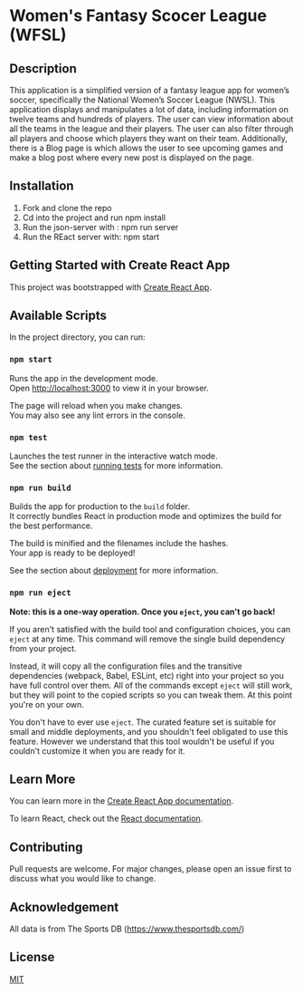 # Women's Fantasy Scocer League (WFSL)

## Description
This application is a simplified version of a fantasy league app for women’s soccer, specifically the National Women’s Soccer League (NWSL). This application displays and manipulates a lot of data, including information on twelve teams and hundreds of players. The user can view information about all the teams in the league and their players. The user can also filter through all players and choose which players they want on their team. Additionally, there is a Blog page is which allows the user to see upcoming games and make a blog post where every new post is displayed on the page. 

## Installation

1. Fork and clone the repo
2. Cd into the project and run npm install
3. Run the json-server with : npm run server
4. Run the REact server with: npm start

## Getting Started with Create React App

This project was bootstrapped with [Create React App](https://github.com/facebook/create-react-app).

## Available Scripts

In the project directory, you can run:

### `npm start`

Runs the app in the development mode.\
Open [http://localhost:3000](http://localhost:3000) to view it in your browser.

The page will reload when you make changes.\
You may also see any lint errors in the console.

### `npm test`

Launches the test runner in the interactive watch mode.\
See the section about [running tests](https://facebook.github.io/create-react-app/docs/running-tests) for more information.

### `npm run build`

Builds the app for production to the `build` folder.\
It correctly bundles React in production mode and optimizes the build for the best performance.

The build is minified and the filenames include the hashes.\
Your app is ready to be deployed!

See the section about [deployment](https://facebook.github.io/create-react-app/docs/deployment) for more information.

### `npm run eject`

**Note: this is a one-way operation. Once you `eject`, you can't go back!**

If you aren't satisfied with the build tool and configuration choices, you can `eject` at any time. This command will remove the single build dependency from your project.

Instead, it will copy all the configuration files and the transitive dependencies (webpack, Babel, ESLint, etc) right into your project so you have full control over them. All of the commands except `eject` will still work, but they will point to the copied scripts so you can tweak them. At this point you're on your own.

You don't have to ever use `eject`. The curated feature set is suitable for small and middle deployments, and you shouldn't feel obligated to use this feature. However we understand that this tool wouldn't be useful if you couldn't customize it when you are ready for it.

## Learn More

You can learn more in the [Create React App documentation](https://facebook.github.io/create-react-app/docs/getting-started).

To learn React, check out the [React documentation](https://reactjs.org/).

## Contributing
Pull requests are welcome. For major changes, please open an issue first to discuss what you would like to change.

## Acknowledgement
All data is from The Sports DB (https://www.thesportsdb.com/)

## License
[MIT](https://choosealicense.com/licenses/mit/)